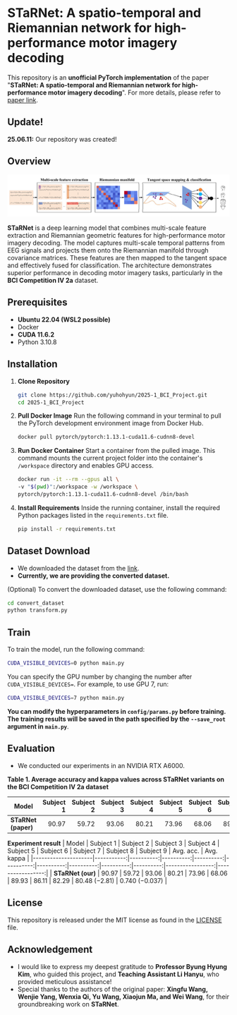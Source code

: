 # STaRNet: A spatio-temporal and Riemannian network for high-performance motor imagery decoding
This repository is an **unofficial PyTorch implementation** of the paper "**STaRNet: A spatio-temporal and Riemannian network for high-performance motor imagery decoding**". For more details, please refer to [paper link](https://www.sciencedirect.com/science/article/pii/S0893608024003952).

## Update!
**25.06.11:** Our repository was created!

## Overview

![STaRNet Architecture](figure/architecture.png)

**STaRNet** is a deep learning model that combines multi-scale feature extraction and Riemannian geometric features for high-performance motor imagery decoding. The model captures multi-scale temporal patterns from EEG signals and projects them onto the Riemannian manifold through covariance matrices. These features are then mapped to the tangent space and effectively fused for classification. The architecture demonstrates superior performance in decoding motor imagery tasks, particularly in the **BCI Competition IV 2a** dataset.

## Prerequisites

* **Ubuntu 22.04 (WSL2 possible)**
* Docker
* **CUDA 11.6.2**
* Python 3.10.8

## Installation

1.  **Clone Repository**
    ```bash
    git clone https://github.com/yuhohyun/2025-1_BCI_Project.git
    cd 2025-1_BCI_Project
    ```

2.  **Pull Docker Image**
    Run the following command in your terminal to pull the PyTorch development environment image from Docker Hub.
    ```bash
    docker pull pytorch/pytorch:1.13.1-cuda11.6-cudnn8-devel
    ```

3.  **Run Docker Container**
    Start a container from the pulled image. This command mounts the current project folder into the container's `/workspace` directory and enables GPU access.
    ```bash
    docker run -it --rm --gpus all \
    -v "$(pwd)":/workspace -w /workspace \
    pytorch/pytorch:1.13.1-cuda11.6-cudnn8-devel /bin/bash
    ```

4.  **Install Requirements**
    Inside the running container, install the required Python packages listed in the `requirements.txt` file.
    ```bash
    pip install -r requirements.txt
    ```

## Dataset Download

* We downloaded the dataset from the [link](https://www.bbci.de/competition/iv/download/index.html?agree=yes&submit=Submit).
* **Currently, we are providing the converted dataset.**

(Optional) To convert the downloaded dataset, use the following command:
```bash
cd convert_dataset
python transform.py
```

## Train

To train the model, run the following command:
```bash
CUDA_VISIBLE_DEVICES=0 python main.py
```

You can specify the GPU number by changing the number after `CUDA_VISIBLE_DEVICES=`. For example, to use GPU 7, run:
```bash
CUDA_VISIBLE_DEVICES=7 python main.py
```

**You can modify the hyperparameters in `config/params.py` before training. The training results will be saved in the path specified by the `--save_root` argument in `main.py`**.

## Evaluation
* We conducted our experiments in an NVIDIA RTX A6000.

**Table 1. Average accuracy and kappa values across STaRNet variants on the BCI Competition IV 2a dataset**

| Model            | Subject 1 | Subject 2 | Subject 3 | Subject 4 | Subject 5 | Subject 6 | Subject 7 | Subject 8 | Subject 9 | Avg. acc.        | Avg. kappa       |
|---------------------|-----------:|----------:|----------:|----------:|----------:|----------:|----------:|----------:|----------:|-----------------:|-----------------:|
| **STaRNet (paper)**       |     90.97 |     59.72 |     93.06 |     80.21 |     73.96 |     68.06 |     89.93 |     86.11 |     82.29 | 80.48 (−2.81)    | 0.740 (−0.037)   |

**Experiment result**
| Model               | Subject 1 | Subject 2 | Subject 3 | Subject 4 | Subject 5 | Subject 6 | Subject 7 | Subject 8 | Subject 9 | Avg. acc.        | Avg. kappa       |
|---------------------|-----------:|----------:|----------:|----------:|----------:|----------:|----------:|----------:|----------:|-----------------:|-----------------:|
| **STaRNet (our)**       |     90.97 |     59.72 |     93.06 |     80.21 |     73.96 |     68.06 |     89.93 |     86.11 |     82.29 | 80.48 (−2.81)    | 0.740 (−0.037)   |

## License

This repository is released under the MIT license as found in the [LICENSE](https://github.com/ddongpal/2025-1-bci-project/blob/main/LICENSE) file.   

## Acknowledgement

* I would like to express my deepest gratitude to **Professor Byung Hyung Kim**, who guided this project, and **Teaching Assistant Li Hanyu**, who provided meticulous assistance!
* Special thanks to the authors of the original paper: **Xingfu Wang, Wenjie Yang, Wenxia Qi, Yu Wang, Xiaojun Ma, and Wei Wang**, for their groundbreaking work on **STaRNet**.